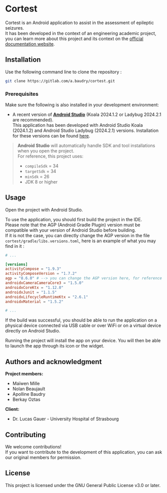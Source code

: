 # Cortest

Cortest is an Android application to assist in the assessment of epileptic seizures.  
It has been developed in the context of an engineering academic project, you can learn more about this project and its context on the [official documentation website](https://nolanbeaujault.github.io/cortest-docs/).

## Installation

Use the following command line to clone the repository :

```bash
git clone https://gitlab.com/a.baudry/cortest.git
```

### Prerequisites

Make sure the following is also installed in your development environment:

- A recent version of **[Android Studio](https://developer.android.com/studio?hl=fr)** (Koala 2024.1.2 or Ladybug 2024.2.1 are recommended).  
  This application has been developed with Android Studio Koala (2024.1.2) and Android Studio Ladybug (2024.2.1) versions. Installation for these versions can be found [here](https://developer.android.com/studio/archive).

> **Android Studio** will automatically handle SDK and tool installations when you open the project.  
> For reference, this project uses:
> - `compileSdk` = 34
> - `targetSdk` = 34
> - `minSdk` = 26
> - JDK 8 or higher


## Usage

Open the project with Android Studio.

To use the application, you should first build the project in the IDE.  
Please note that the AGP (Android Gradle Plugin) version must be compatible with your version of Android Studio before building.  
If it is not the case, you can directly change the AGP version in the file `cortest/gradle/libs.versions.toml`, here is an example of what you may find in it :


```toml title="cortest/gradle/libs.versions.toml"
# ...

[versions]
activityCompose = "1.9.3"
activityComposeVersion = "1.7.2"
agp = "8.6.0" # --> you can change the AGP version here, for reference 8.6.0 is the version compatible with Android Studio Koala
androidxCameraCameraCore3 = "1.5.0"
androidxCoreKtx = "1.12.0"
androidxJunit = "1.1.5"
androidxLifecycleRuntimeKtx = "2.6.1"
androidxMaterial = "1.5.2"

# ...
```

If the build was successful, you should be able to run the application on a physical device connected via USB cable or over WiFi or on a virtual device directly on Android Studio.

Running the project will install the app on your device. You will then be able to launch the app through its icon or the widget.

## Authors and acknowledgment

**Project members:**
- Maïwen Mille
- Nolan Beaujault
- Apolline Baudry
- Berkay Oztas

**Client:**
- Dr. Lucas Gauer - University Hospital of Strasbourg


## Contributing

We welcome contributions!  
If you want to contribute to the development of this application, you can ask our original members for permission.

## License

This project is licensed under the GNU General Public License v3.0 or later.
